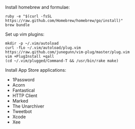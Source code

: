 Install homebrew and formulae:

    ruby -e "$(curl -fsSL https://raw.github.com/Homebrew/homebrew/go/install)"
    brew bundle

Set up vim plugins:

    mkdir -p ~/.vim/autoload
    curl -fLo ~/.vim/autoload/plug.vim https://raw.github.com/junegunn/vim-plug/master/plug.vim
    vim +PlugInstall +qall
    (cd ~/.vim/plugged/Command-T && /usr/bin/rake make)

Install App Store applications:

* 1Password
* Acorn
* Fantastical
* HTTP Client
* Marked
* The Unarchiver
* Tweetbot
* Xcode
* Xee
